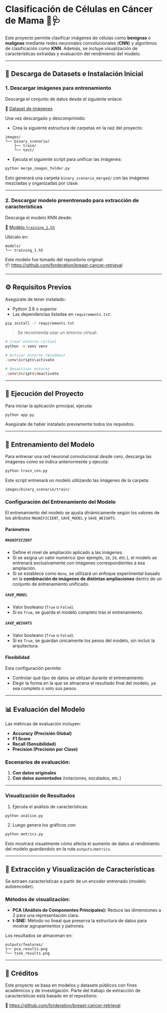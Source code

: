 # Clasificación de Células en Cáncer de Mama 🧬🩺

Este proyecto permite clasificar imágenes de células como **benignas** o **malignas** mediante redes neuronales convolucionales (**CNN**) y algoritmos de clasificación como **KNN**. Además, se incluye visualización de características extraídas y evaluación del rendimiento del modelo.

---

## 📁 Descarga de Datasets e Instalación Inicial

### 1. Descargar imágenes para entrenamiento

Descarga el conjunto de datos desde el siguiente enlace:

🔗 [Dataset de imágenes](https://drive.google.com/file/d/12xOLw9wdq6hc6ya0_eLlovHN9fxICGYp/view?usp=drive_link)

Una vez descargado y descomprimido:

- Crea la siguiente estructura de carpetas en la raíz del proyecto:

```
images/
└── binary_scenario/
    ├── train/
    └── test/
```

- Ejecuta el siguiente script para unificar las imágenes:

```bash
python merge_images_folder.py
```

Esto generará una carpeta `binary_scenario_merged/` con las imágenes mezcladas y organizadas por clase.

---

### 2. Descargar modelo preentrenado para extracción de características

Descarga el modelo KNN desde:

🔗 [Modelo `training_1.h5`](https://drive.google.com/file/d/12P4IJARHL_6GtfDRnZBTdKd45x2awm5_/view?usp=drive_link)

Ubícalo en:

```
models/
└── training_1.h5
```

Este modelo fue tomado del repositorio original:  
📦 https://github.com/forderation/breast-cancer-retrieval

---

## ⚙️ Requisitos Previos

Asegúrate de tener instalado:

- Python 3.8 o superior
- Las dependencias listadas en `requirements.txt`:

```bash
pip install -r requirements.txt
```

> Se recomienda usar un entorno virtual:

```bash
# Crear entorno virtual
python -m venv venv

# Activar entorno (Windows)
.\env\Scripts\activate

# Desactivar entorno
.\env\Scripts\deactivate
```

---

## 🚀 Ejecución del Proyecto

Para iniciar la aplicación principal, ejecuta:

```bash
python app.py
```

Asegúrate de haber instalado previamente todos los requisitos.

---

## 🧠 Entrenamiento del Modelo

Para entrenar una red neuronal convolucional desde cero, descarga las imágenes como se indica anteriormente y ejecuta:

```bash
python train_cnn.py
```

Este script entrenará un modelo utilizando las imágenes de la carpeta:

```
images/binary_scenario/train/
```

### Configuración del Entrenamiento del Modelo

El entrenamiento del modelo se ajusta dinámicamente según los valores de los atributos `MAGNIFICIENT`, `SAVE_MODEL` y `SAVE_WEIGHTS`.

#### Parámetros

##### `MAGNIFICIENT`
- Define el nivel de ampliación aplicado a las imágenes.
- Si se asigna un valor numérico (por ejemplo, `10`, `20`, etc.), el modelo se entrenará exclusivamente con imágenes correspondientes a esa ampliación.
- Si se establece como `None`, se utilizará un enfoque experimental basado en la **combinación de imágenes de distintas ampliaciones** dentro de un conjunto de entrenamiento unificado.

##### `SAVE_MODEL`
- Valor booleano (`True` o `False`).
- Si es `True`, se guarda el modelo completo tras el entrenamiento.

##### `SAVE_WEIGHTS`
- Valor booleano (`True` o `False`).
- Si es `True`, se guardan únicamente los pesos del modelo, sin incluir la arquitectura.

#### Flexibilidad
Esta configuración permite:
- Controlar qué tipo de datos se utilizan durante el entrenamiento.
- Elegir la forma en la que se almacena el resultado final del modelo, ya sea completo o solo sus pesos.


---

## 📊 Evaluación del Modelo

Las métricas de evaluación incluyen:

- **Accuracy (Precisión Global)**
- **F1 Score**
- **Recall (Sensibilidad)**
- **Precision (Precisión por Clase)**

### Escenarios de evaluación:
1. **Con datos originales**
2. **Con datos aumentados** (rotaciones, escalados, etc.)

---

### Visualización de Resultados

1. Ejecuta el análisis de características:

```bash
python analice.py
```

2. Luego genera los gráficos con:

```bash
python metrics.py
```

Esto mostrará visualmente cómo afecta el aumento de datos al rendimiento del modelo guardandolo en la ruta `outputs/metrics`.

---

## 🧬 Extracción y Visualización de Características

Se extraen características a partir de un encoder entrenado (modelo autoencoder).

### Métodos de visualización:

- **PCA (Análisis de Componentes Principales):** Reduce las dimensiones a 2 para una representación clara.
- **t-SNE:** Método no lineal que preserva la estructura de datos para mostrar agrupamientos y patrones.

Los resultados se almacenan en:

```
outputs/features/
├── pca_results.png
└── tsne_results.png
```

---

## 📝 Créditos

Este proyecto se basa en modelos y datasets públicos con fines académicos y de investigación. Parte del trabajo de extracción de características está basado en el repositorio:

🔗 https://github.com/forderation/breast-cancer-retrieval
